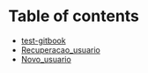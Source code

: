 # Table of contents

* [test-gitbook](README.md)
* [Recuperacao\_usuario](recuperacao\_usuario.md)
* [Novo\_usuario](novo\_usuario.md)
